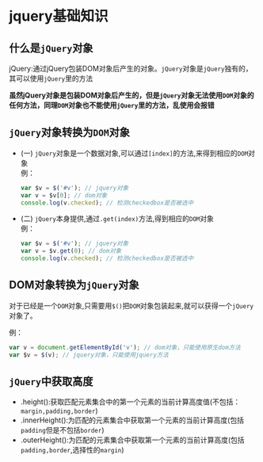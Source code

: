 # jquery基础知识

## 什么是`jQuery`对象
jQuery:通过jQuery包装DOM对象后产生的对象。`jQuery`对象是`jQuery`独有的，其可以使用`jQuery`里的方法

**虽然jQuery对象是包装DOM对象后产生的，但是`jQuery`对象无法使用`DOM`对象的任何方法，同理`DOM`对象也不能使用`jQuery`里的方法，乱使用会报错**

## `jQuery`对象转换为`DOM`对象

* (一) `jQuery`对象是一个数据对象,可以通过`[index]`的方法,来得到相应的`DOM`对象  
  例：
  ```js
  var $v = $('#v'); // jquery对象
  var v = $v[0]; // dom对象
  console.log(v.checked); // 检测checkedbox是否被选中
  ```

* (二) `jQuery`本身提供,通过`.get(index)`方法,得到相应的`DOM`对象  
  例：
  ```js
  var $v = $('#v'); // jquery对象
  var v = $v.get(0); // dom对象
  console.log(v.checked); // 检测checkedbox是否被选中
  ```

## DOM对象转换为`jQuery`对象
对于已经是一个`DOM`对象,只需要用`$()`把`DOM`对象包装起来,就可以获得一个`jQuery`对象了。

例：
```js
var v = document.getElementById('v'); // dom对象，只能使用原生dom方法
var $v = $(v); // jquery对象，只能使用jquery方法
```

## `jQuery`中获取高度
* .height():获取匹配元素集合中的第一个元素的当前计算高度值(不包括：`margin,padding,border`)
* .innerHeight():为匹配的元素集合中获取第一个元素的当前计算高度(包括`padding`但是不包括`border`)
* .outerHeight():为匹配的元素集合中获取第一个元素的当前计算高度(包括`padding,border`,选择性的`margin`)
## 
